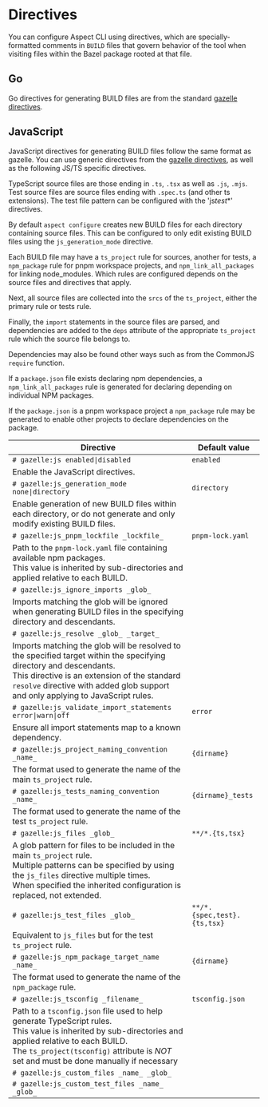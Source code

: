 # Directives

You can configure Aspect CLI using directives, which are specially-formatted
comments in `BUILD` files that govern behavior of the tool when visiting files
within the Bazel package rooted at that file.

## Go

Go directives for generating BUILD files are from the standard [gazelle directives].

## JavaScript

JavaScript directives for generating BUILD files follow the same format as gazelle.
You can use generic directives from the [gazelle directives], as well as the following JS/TS
specific directives.

TypeScript source files are those ending in `.ts`, `.tsx` as well as `.js`, `.mjs`.
Test source files are source files ending with `.spec.ts` (and other ts extensions).
The test file pattern can be configured with the 'js*test*\*' directives.

By default `aspect configure` creates new BUILD files for each directory containing source files.
This can be configured to only edit existing BUILD files using the `js_generation_mode` directive.

Each BUILD file may have a `ts_project` rule for sources, another for tests,
a `npm_package` rule for pnpm workspace projects, and `npm_link_all_packages` for linking node_modules.
Which rules are configured depends on the source files and directives that apply.

Next, all source files are collected into the `srcs` of the `ts_project`,
either the primary rule or tests rule.

Finally, the `import` statements in the source files are parsed, and
dependencies are added to the `deps` attribute of the appropriate
`ts_project` rule which the source file belongs to.

Dependencies may also be found other ways such as from the CommonJS `require` function.

If a `package.json` file exists declaring npm dependencies, a `npm_link_all_packages` rule
is generated for declaring depending on individual NPM packages.

If the `package.json` is a pnpm workspace project a `npm_package` rule may be generated to
enable other projects to declare dependencies on the package.

<!-- prettier-ignore-start -->
| **Directive**                                           | **Default value**           |
| ------------------------------------------------------- | --------------------------- |
| `# gazelle:js enabled\|disabled`                        | `enabled`                   |
| Enable the JavaScript directives. |
| `# gazelle:js_generation_mode none\|directory`          | `directory`                 | 
| Enable generation of new BUILD files within each directory, or do not generate and only modify existing BUILD files. |
| `# gazelle:js_pnpm_lockfile _lockfile_`                 | `pnpm-lock.yaml`            |
| Path to the `pnpm-lock.yaml` file containing available npm packages. <br />This value is inherited by sub-directories and applied relative to each BUILD. |
| `# gazelle:js_ignore_imports _glob_`                    |                             |
| Imports matching the glob will be ignored when generating BUILD files in the specifying directory and descendants. |
| `# gazelle:js_resolve _glob_ _target_`                  |                             |
| Imports matching the glob will be resolved to the specified target within the specifying directory and descendants.<br />This directive is an extension of the standard `resolve` directive with added glob support and only applying to JavaScript rules. |
| `# gazelle:js_validate_import_statements error\|warn\|off`   | `error`                      | 
| Ensure all import statements map to a known dependency. |
| `# gazelle:js_project_naming_convention _name_`         | `{dirname}`                 |
| The format used to generate the name of the main `ts_project` rule. |
| `# gazelle:js_tests_naming_convention _name_`           | `{dirname}_tests`           |
| The format used to generate the name of the test `ts_project` rule. |
| `# gazelle:js_files _glob_`                             | `**/*.{ts,tsx}`             |
| A glob pattern for files to be included in the main `ts_project` rule.<br />Multiple patterns can be specified by using the `js_files` directive multiple times.<br />When specified the inherited configuration is replaced, not extended. |
| `# gazelle:js_test_files _glob_`                        | `**/*.{spec,test}.{ts,tsx}` |
| Equivalent to `js_files` but for the test `ts_project` rule. |
| `# gazelle:js_npm_package_target_name _name_`           | `{dirname}`                 |
| The format used to generate the name of the `npm_package` rule. |
| `# gazelle:js_tsconfig _filename_`                      | `tsconfig.json`             |
| Path to a `tsconfig.json` file used to help generate TypeScript rules.<br />This value is inherited by sub-directories and applied relative to each BUILD.<br />The `ts_project(tsconfig)` attribute is *NOT* set and must be done manually if necessary |
| `# gazelle:js_custom_files _name_ _glob_`               |                             | Generate additional custom `ts_project` targets |
| `# gazelle:js_custom_test_files _name_ _glob_`          |                             | Generate additional custom `ts_project` testonly targets |
<!-- prettier-ignore-end -->

[gazelle directives]: https://github.com/bazelbuild/bazel-gazelle#directives
